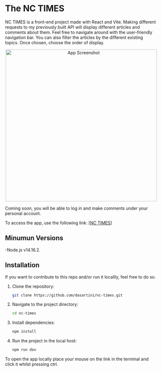 # The NC TIMES

NC TIMES is a front-end project made with React and Vite. Making different requests to my previously built API will display different articles and comments about them. Feel free to navigate around with the user-friendly navigation bar. You can also filter the articles by the different existing topics. Once chosen, choose the order of display.

<div style="text-align: center;">
<img src="https://asartini.dev/assets/nctimes-D8tQJgI-.gif" alt="App Screenshot"  width="500">
</div>

Coming soon, you will be able to log in and make comments under your personal account.

To access the app, use the following link: [[NC TIMES](https://bohemianrapsodyjournal.netlify.app/)]



## Minumun Versions

-Node.js v14.16.2.

## Installation

If you want to contribute to this repo and/or run it locallly, feel free to do so. 

1. Clone the repository:
   ```bash
   git clone https://github.com/dasartini/nc-times.git
   ```
2. Navigate to the project directory:
   ```bash
   cd nc-times
   ```
3. Install dependencies:
   ```bash
   npm install
   ```
4. Run the project in the local host:
   ```bash
   npm run dev
   ```
To open the app locally place your mouse on the link in the terminal and click it whilst pressing ctrl.

